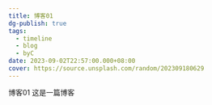 ```yaml
---
title: 博客01
dg-publish: true
tags:
  - timeline
  - blog
  - byC
date: 2023-09-02T22:57:00.000+08:00
cover: https://source.unsplash.com/random/202309180629
---
```

<span 
class='ob-timelines' 
data-date='2023-09-02-22' 
data-title='博客01' 
data-img = 'https://source.unsplash.com/random/202309180629'
data-type='range'
data-end='2023-09-15-09'> 
博客01
</span>
这是一篇博客